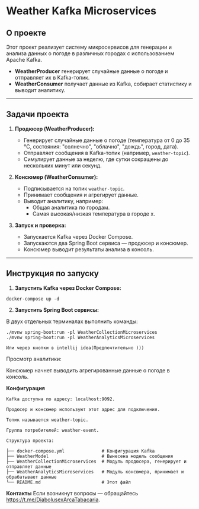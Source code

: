 # Weather Kafka Microservices

## О проекте

Этот проект реализует систему микросервисов для генерации и анализа данных о погоде в различных городах с использованием Apache Kafka.

- **WeatherProducer** генерирует случайные данные о погоде  и отправляет их в Kafka-топик.
- **WeatherConsumer** получает данные из Kafka, собирает статистику и выводит аналитику.

---

## Задачи проекта

1. **Продюсер (WeatherProducer):**
   - Генерирует случайные данные о погоде (температура от 0 до 35 °C, состояния: "солнечно", "облачно", "дождь", город, дата).
   - Отправляет сообщения в Kafka-топик (например, `weather-topic`).
   - Симулирует данные за неделю, где сутки сокращены до нескольких минут или секунд.

2. **Консюмер (WeatherConsumer):**
   - Подписывается на топик `weather-topic`.
   - Принимает сообщения и агрегирует данные.
   - Выводит аналитику, например:
     - Общая аналитика по городам.
     - Самая высокая/низкая температура в городе x.

3. **Запуск и проверка:**
   - Запускается Kafka через Docker Compose.
   - Запускаются два Spring Boot сервиса — продюсер и консюмер.
   - Консюмер выводит результаты анализа в консоль.

---


## Инструкция по запуску

1. **Запустить Kafka через Docker Compose:**

```
docker-compose up -d
```
2. **Запустить Spring Boot сервисы:**

В двух отдельных терминалах выполнить команды:
```
./mvnw spring-boot:run -pl WeatherCollectionMicroservices
./mvnw spring-boot:run -pl WeatherAnalyticsMicroservices

Или через кнопки в intellij idea(Предпочтительно )))
```
Просмотр аналитики:

Консюмер начнет выводить агрегированные данные о погоде в консоль.

**Конфигурация**
```
Kafka доступна по адресу: localhost:9092.

Продюсер и консюмер используют этот адрес для подключения.

Топик называется weather-topic.

Группа потребителей: weather-event.

```

```
Структура проекта:

├── docker-compose.yml              # Конфигурация Kafka
├── WeatherModel                    # Вынесена модель сообщения
├── WeatherCollectionMicroservices  # Модуль продюсера, генерирует и отправляет данные
├── WeatherAnalyticsMicroservices   # Модуль консюмера, принимает и обрабатывает данные
└── README.md                       # Этот файл

```


**Контакты**
Если возникнут вопросы — обращайтесь https://t.me/DiabolusexArcaTabacaria.

